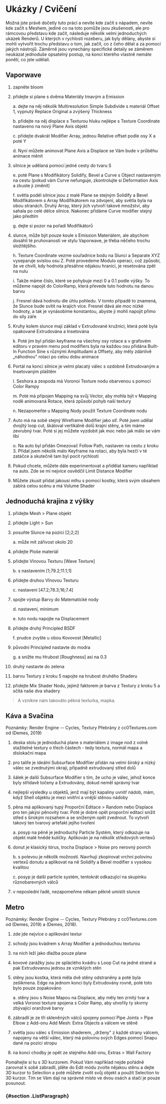 # Ukázky / Cvičení

Možná jste právě dočetly tuto práci a nevíte kde začít s nápadem, nevíte kde začít s Meshem, jediné co na toto pomůže jsou zkušenosti, ale pro rámcovou představu kde začít, následuje několik velmi jednoduchých ukázek Renderů. U kterých v rychlosti rozeberu, jak byly dělány, abyste si mohli vytvořit trochu představu o tom, jak začít, co z čeho dělat a za pomocí jakých nástrojů. Záměrně jsou vynechány specifické detaily se záměrem neukázat jednoduše opsatelný postup, na konci kterého vlastně nemáte ponětí, co jste udělali.

## Vaporwave

1)  zapněte bloom

2)  přidejte si plane s dvěma Materiály tmavým a Emission

    a.  dejte na něj několik Multiresolution Simple Subdivide s materiál Offset 1, vypnutý Replace Original a zvýšený Thickness
    
    b.  přidejte na něj displace s Texturou hluku nejlépe s Texture Coordinate nastaveno na nový Plane Axis objekt
    
    c.  přidejte dvakrát Modifier Array, jednou Relative offset podle osy X a poté Y
    
    d.  Nyní můžete animovat Plane Axis a Displace se Vám bude v průběhu animace měnit

3)  silnice je udělaná pomocí jedné cesty do tvaru S

    e.  poté Plane s Modifikátory Solidify, Bevel a Curve s Object nastaveným na cestu (pokud vám Curve nefunguje, zkontrolujte si Deformation Axis a zkuste ji změnit)
    
    f.  světla podél silnice jsou z malé Plane se stejným Solidify a Bevel Modifikátorem s Array Modifikátorem na zdvojení, aby světla byla na obou stranách. Druhý Array, který jich vytvoří takové množství, aby sahala po celé délce silnice. Nakonec přidáme Curve modifier stejný jako předtím
    
    g.  dejte si pozor na pořadí Modifikátorů

4)  slunce, může být pouze koule s Emission Materiálem, ale abychom dosáhli té pruhovanosti ve stylu Vaporwave, je třeba něčeho trochu složitějšího.

    h.  Texture Coordinate vezme souřadnice bodu na Slunci a Separate XYZ vyseparuje svislou osu Z. Poté provedeme Modulo operaci, což způsobí, že ve chvíli, kdy hodnota přesáhne nějakou hranici, je resetována zpět na nulu
    
    i.  Takže máme číslo, které se pohybuje mezi 0 a 0.1 podle výšky. To můžeme napojit do ColorRamp, která převede tuto hodnotu na danou barvu
    
    j.  Fresnel dává hodnotu dle úhlu pohledu. V tomto případě to znamená, že Slunce bude svítit na krajích více. Fresnel dává ale moc nízké hodnoty, a tak je vynásobíme konstantou, abyste ji mohli napojit přímo do síly záře

5)  Kruhy kolem slunce mají základ v Extrudované kružnici, která poté byla opakované Extrudována a Insetována

    k.  Poté jim byl přidán keyframe na všechny osy rotace a v grafovém editoru v pravém menu pod modifiers byla na každou osu přidána Built-In Function Sine s různými Amplitudami a Offsety, aby měly zdánlivě „náhodnou" rotaci po celou dobu animace

6)  Portál na konci silnice je velmi placatý válec s ozdobně Extrudovaným a Insetovaným pláštěm

    l.  Seshora a zespoda má Voronoi Texture nodu obarvenou s pomocí Color Rampy
    
    m.  Poté má připojen Mapping na svůj Vector, aby mohla být v Mapping nodě animovaná Rotace, která způsobí pohyb naší textury
    
    n.  Nezapomeňte u Mapping Nody použít Texture Coordinate nodu

7)  Auto má na sobě stejný Wireframe Modifier jako síť. Poté jsem udělal dvojitý loop cut, škáloval vertikálně dolů krajní stěny, a tím máme zevrubný tvar. Poté si jej můžete vyzdobit jak moc nebo jak málo se vám líbí

    o.  Na auto byl přidán Omezovač Follow Path, nastaven na cestu z kroku 3. Přidal jsem několik málo Keyframe na rotaci, aby byla hezčí v té zatáčce a skutečně tam byl pocit rychlosti

8)  Pokud chcete, můžete dále experimentovat a přidělat kameru například na auto. Zde se mi nejvíce osvědčil Limit Distance Modifier

9)  Můžete zkusit přidat jakousi mlhu s pomocí kostky, která svým obsahem zabírá celou scénu a má Volume Shader

## Jednoduchá krajina z výšky

1)  přidejte Mesh \> Plane objekt

2)  přidejte Light \> Sun

3)  posuňte Slunce na pozici \[2;2;2\]

    a.  může mít zářivost okolo 20

4)  přidejte Ploše materiál

5)  přidejte Vlnovou Texturu \[Wave Texture\]

    b.  s nastavením \[1;79.2;11.1;1\]

6)  přidejte druhou Vlnovou Texturu

    c.  nastavení \[47.2;78.3;16;7.4\]

7)  spojte výstup Barvy do Matematické nody

    d.  nastavení, minimum
    
    e.  tuto nodu napojte na Displacement

8)  přidejte druhý Principled BSDF

    f.  prudce zvyšte u obou Kovovost \[Metallic\]

9)  původní Principled nastavte do modra

    g.  a snižte mu Hrubost \[Roughness\] asi na 0.3

10) druhý nastavte do zelena

11) barvu Textury z kroku 5 napojte na hrubost druhého Shaderu

12) přidejte Mix Shader Nodu, jejímž faktorem je barva z Textury z kroku 5 a sčítá naše dva shadery

> A vznikne nám takováto pěkná texturka, mapka.

## Káva a Svačina

Poznámky: Render Engine -- Cycles, Textury Přebrány z cc0Textures.com od (Demes, 2019)

1)  deska stolu je jednoduchá plane s materiálem z image nod z volně stažitelné textury o třech částech - tedy textura, normál mapa a dislokační mapa

2)  pro talíře je ideální Subsurface Modifiier přidán na velmi široký a nízký válec se zvednutými okraji, případně extrudovaný střed dolů

3)  šálek je další Subsurface Modifier s tím, že ucho je válec, jehož konce byly střídavě točeny a Extrudovány, dokud neměl správný tvar

4)  nejlepší výsledky u objektů, jenž mají být kapaliny uvnitř nádob, mám, když Shell objektu je mezi vnitřní a vnější stěnou nádoby

5)  pěna má aplikovaný tupý Proporční Editace \> Random nebo Displace pro ten jakýsi pěnovitý tvar. Poté je dobré opět proporční editací snížit střed s širokým rozsahem a se sníženým opět zvednout. To vytvoří takový ten tvarový artefakt jejího tvoření

    a.  posyp na pěně je jednoduchý Particle Systém, který odkazuje na objekt malé hnědé kuličky. Aplikován je na několik středových vertexů

6)  donut je klasický tórus, trocha Displace \> Noise pro nerovný povrch

    b.  s polevou je několik možností. Navrhuji zkopírovat vrchní polovinu vertexů donutu a aplikovat na ně Solidify a Bevel modifier s vysokou kvalitou
    
    c.  posyp je další particle systém, tentokrát odkazující na skupinku různobarevných válců

7)  v neposlední řadě, nezapomeňme někam pěkně umístit slunce

## Metro

Poznámky: Render Engine -- Cycles, Textury Přebrány z cc0Textures.com od (Demes, 2019) a (Demes, 2018).

1)  zde jde nejvíce o aplikování textur

2)  schody jsou kvádrem s Array Modifier a jednoduchou texturou

3)  na nich leží jako dlažba pouze plane

4)  kovové zarážky jsou ze spláclého kvádru s Loop Cut na jedné straně a pak Extrudovanou jednou ze vzniklých stěn

5)  stěny jsou kostka, která měla dvě stěny odstraněny a poté byla zešikmena. Edge na jednom konci byly Extrudovány rovně, poté toto bylo pouze zopakováno

    a.  stěny jsou s Noise Mapou na Displace, aby měly ten zrnitý tvar a velká Voronoi texture spojena s Color Ramp, aby utvořily ty skvrny zbývající oranžové barvy

6)  zábradlí je ze tří skleněných válců spojeny pomocí Pipe Joints \> Pipe Elbow z Add-onu Add Mesh: Extra Objects a válcem ve stěně

7)  světla jsou válec s Emission shaderem, „drženy" z každé strany válcem, napojeny na větší válec, který má polovinu svých Edges pomocí Snapu dané na pozici stropu

8)  na konci chodby je opět ze stejného Add-onu, Extras \> Wall Factory

Pomáhejte si tu s 3D kurzorem. Pokud Vám například nejde pořádně zarovnat k sobě zábradlí, jděte do Edit módu zvolte nějakou stěnu a dejte 3D kurzor to Selection a poté můžete zvolit svůj objekt a použít Selection to 3D kurzor. Tím se Vám dají na správné místo ve dvou osách a stačí je pouze posunout.

###   {#section .ListParagraph}